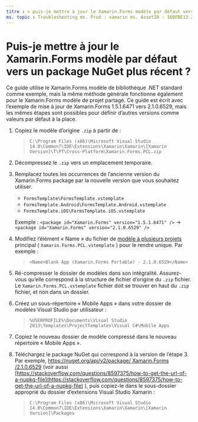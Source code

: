 ```yaml
---
titre : « puis-je mettre à jour le Xamarin.Forms modèle par défaut vers un package NuGet plus récent ? »
ms. topic : Troubleshooting ms. Prod : xamarin ms. AssetID : 160FBE13-26EB-4B4F-9248-A5CBE58FDD7F ms. Technology : xamarin-Forms Author : davidbritch ms. Author : dabritch ms. Date : 04/25/2017 No-Loc : [ Xamarin.Forms , Xamarin.Essentials ]
---
```


# <a name="can-i-update-the-xamarinforms-default-template-to-a-newer-nuget-package"></a>Puis-je mettre à jour le Xamarin.Forms modèle par défaut vers un package NuGet plus récent ?

Ce guide utilise le Xamarin.Forms modèle de bibliothèque .NET standard comme exemple, mais la même méthode générale fonctionne également pour le Xamarin.Forms modèle de projet partagé. Ce guide est écrit avec l’exemple de mise à jour de Xamarin.Forms 1.5.1.6471 vers 2.1.0.6529, mais les mêmes étapes sont possibles pour définir d’autres versions comme valeurs par défaut à la place.

1. Copiez le modèle d’origine `.zip` à partir de :

    > `C:\Program Files (x86)\Microsoft Visual Studio 14.0\Common7\IDE\Extensions\Xamarin\Xamarin\[Xamarin Version]\T\PT\Cross-Platform\Xamarin.Forms.PCL.zip`

2. Décompressez le `.zip` vers un emplacement temporaire.

3. Remplacez toutes les occurrences de l’ancienne version du Xamarin.Forms package par la nouvelle version que vous souhaitez utiliser.
    * `FormsTemplate\FormsTemplate.vstemplate`
    * `FormsTemplate.Android\FormsTemplate.Android.vstemplate`
    * `FormsTemplate.iOS\FormsTemplate.iOS.vstemplate`

    Exemple : `<package id="Xamarin.Forms" version="1.5.1.6471" />` -> `<package id="Xamarin.Forms" version="2.1.0.6529" />`

4. Modifiez l’élément « Name » du fichier de [modèle à plusieurs projets](https://msdn.microsoft.com/library/ms185308.aspx) principal ( `Xamarin.Forms.PCL.vstemplate` ) pour le rendre unique. Par exemple :

    > `<Name>Blank App (Xamarin.Forms Portable) - 2.1.0.6529</Name>`

5. Ré-compresser le dossier de modèles dans son intégralité. Assurez-vous qu’elle correspond à la structure de fichier d’origine du `.zip` fichier. Le `Xamarin.Forms.PCL.vstemplate` fichier doit se trouver en haut du `.zip` fichier, et non dans un dossier.

6. Créez un sous-répertoire « Mobile Apps » dans votre dossier de modèles Visual Studio par utilisateur :
    > `%USERPROFILE%\Documents\Visual Studio 2013\Templates\ProjectTemplates\Visual C#\Mobile Apps`

7. Copiez le nouveau dossier de modèle compressé dans le nouveau répertoire « Mobile Apps ».

8. Téléchargez le package NuGet qui correspond à la version de l’étape 3. Par exemple, [ https://nuget.org/api/v2/package/ Xamarin.Forms /2.1.0.6529](https://nuget.org/api/v2/package/Xamarin.Forms/2.1.0.6529) (voir aussi [https://stackoverflow.com/questions/8597375/how-to-get-the-url-of-a-nupkg-file](https://stackoverflow.com/questions/8597375/how-to-get-the-url-of-a-nupkg-file) ), puis copiez-le dans le sous-dossier approprié du dossier d’extensions Visual Studio Xamarin :
    > `C:\Program Files (x86)\Microsoft Visual Studio 14.0\Common7\IDE\Extensions\Xamarin\Xamarin\[Xamarin Version]\Packages`
